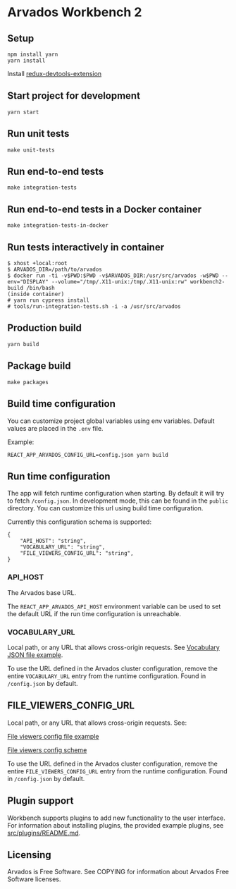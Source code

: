 [comment]: # (Copyright © The Arvados Authors. All rights reserved.)
[comment]: # ()
[comment]: # (SPDX-License-Identifier: CC-BY-SA-3.0)

# Arvados Workbench 2

## Setup
```
npm install yarn
yarn install
```

Install [redux-devtools-extension](https://chrome.google.com/webstore/detail/redux-devtools/lmhkpmbekcpmknklioeibfkpmmfibljd)

## Start project for development
```
yarn start
```

## Run unit tests
```
make unit-tests
```

## Run end-to-end tests

```
make integration-tests
```

## Run end-to-end tests in a Docker container

```
make integration-tests-in-docker
```

## Run tests interactively in container

```
$ xhost +local:root
$ ARVADOS_DIR=/path/to/arvados
$ docker run -ti -v$PWD:$PWD -v$ARVADOS_DIR:/usr/src/arvados -w$PWD --env="DISPLAY" --volume="/tmp/.X11-unix:/tmp/.X11-unix:rw" workbench2-build /bin/bash
(inside container)
# yarn run cypress install
# tools/run-integration-tests.sh -i -a /usr/src/arvados
```

## Production build
```
yarn build
```

## Package build
```
make packages
```

## Build time configuration
You can customize project global variables using env variables. Default values are placed in the `.env` file.

Example:
```
REACT_APP_ARVADOS_CONFIG_URL=config.json yarn build
```

## Run time configuration
The app will fetch runtime configuration when starting. By default it will try to fetch `/config.json`.  In development mode, this can be found in the `public` directory.
You can customize this url using build time configuration.

Currently this configuration schema is supported:
```
{
    "API_HOST": "string",
    "VOCABULARY_URL": "string",
    "FILE_VIEWERS_CONFIG_URL": "string",
}
```

### API_HOST

The Arvados base URL.

The `REACT_APP_ARVADOS_API_HOST` environment variable can be used to set the default URL if the run time configuration is unreachable.

### VOCABULARY_URL
Local path, or any URL that allows cross-origin requests. See
[Vocabulary JSON file example](public/vocabulary-example.json).

To use the URL defined in the Arvados cluster configuration, remove the entire `VOCABULARY_URL` entry from the runtime configuration. Found in `/config.json` by default.

## FILE_VIEWERS_CONFIG_URL
Local path, or any URL that allows cross-origin requests. See:

[File viewers config file example](public/file-viewers-example.json)

[File viewers config scheme](src/models/file-viewers-config.ts)

To use the URL defined in the Arvados cluster configuration, remove the entire `FILE_VIEWERS_CONFIG_URL` entry from the runtime configuration. Found in `/config.json` by default.

## Plugin support

Workbench supports plugins to add new functionality to the user
interface.  For information about installing plugins, the provided
example plugins, see [src/plugins/README.md](src/plugins/README.md).


## Licensing

Arvados is Free Software. See COPYING for information about Arvados Free
Software licenses.
